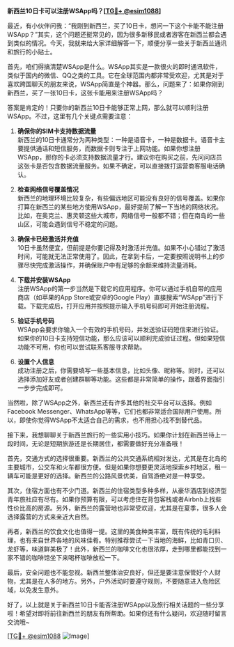 **新西兰10日卡可以注册WSApp吗？[[TG💪+ @esim1088](https://t.me/s/esim1088)]**

最近，有小伙伴问我：“我刚到新西兰，买了10日卡，想问一下这个卡能不能注册WSApp？”其实，这个问题还挺常见的，因为很多新移民或者游客在新西兰都会遇到类似的情况。今天，我就来给大家详细解答一下，顺便分享一些关于新西兰通讯和旅行的小贴士。

首先，咱们得搞清楚WSApp是什么。WSApp其实是一款很火的即时通讯软件，类似于国内的微信、QQ之类的工具。它在全球范围内都非常受欢迎，尤其是对于喜欢跨国聊天的朋友来说，WSApp简直是个神器。那么，问题来了：如果你刚到新西兰，买了一张10日卡，这张卡能用来注册WSApp吗？

答案是肯定的！只要你的新西兰10日卡能够正常上网，那么就可以顺利注册WSApp。不过，这里有几个关键点需要注意：

1. **确保你的SIM卡支持数据流量**  
   新西兰的10日卡通常分为两种类型：一种是语音卡，一种是数据卡。语音卡主要提供通话和短信服务，而数据卡则专注于上网功能。如果你想注册WSApp，那你的卡必须支持数据流量才行。建议你在购买之前，先问问店员这张卡是否包含数据流量服务。如果不确定，可以直接拨打运营商客服电话确认。

2. **检查网络信号覆盖情况**  
   新西兰的地理环境比较复杂，有些偏远地区可能没有良好的信号覆盖。如果你打算在新西兰的某些地方使用WSApp，最好提前了解一下当地的网络状况。比如，在奥克兰、惠灵顿这些大城市，网络信号一般都不错；但在南岛的一些山区，可能会遇到信号不稳定的问题。

3. **确保卡已经激活并充值**  
   10日卡虽然便宜，但前提是你要记得及时激活并充值。如果不小心错过了激活时间，可能就无法正常使用了。因此，在拿到卡后，一定要按照说明书上的步骤尽快完成激活操作，并确保账户中有足够的余额来维持流量消耗。

4. **下载并安装WSApp**  
   注册WSApp的第一步当然是下载它的应用程序。你可以通过手机自带的应用商店（如苹果的App Store或安卓的Google Play）直接搜索“WSApp”进行下载。下载完成后，打开应用并按照提示输入手机号码即可开始注册流程。

5. **验证手机号码**  
   WSApp会要求你输入一个有效的手机号码，并发送验证码短信来进行验证。如果你的10日卡支持短信功能，那么应该可以顺利完成验证过程。但如果短信功能不可用，你也可以尝试联系客服寻求帮助。

6. **设置个人信息**  
   成功注册之后，你需要填写一些基本信息，比如头像、昵称等。同时，还可以选择添加好友或者创建群聊等功能。这些都是非常简单的操作，跟着界面指引一步步完成即可。

当然啦，除了WSApp之外，新西兰还有许多其他的社交平台可以选择。例如Facebook Messenger、WhatsApp等等，它们也都非常适合国际用户使用。所以，即使你觉得WSApp不太适合自己的需求，也不用担心找不到替代品。

接下来，我想聊聊关于新西兰旅行的一些实用小技巧。如果你计划在新西兰待上一段时间，无论是短期旅游还是长期居住，都需要做好充分准备哦！

首先，交通方式的选择很重要。新西兰的公共交通系统相对发达，尤其是在北岛的主要城市，公交车和火车都很方便。但是如果你想要更灵活地探索乡村地区，租一辆车可能是更好的选择。新西兰的公路风景优美，自驾游绝对是一种享受。

其次，住宿方面也有不少门道。新西兰的住宿类型多种多样，从豪华酒店到经济型青年旅社应有尽有。如果你预算有限，可以考虑住在背包客栈或者Airbnb上找些性价比高的房源。另外，新西兰的露营地也非常受欢迎，尤其是在夏季，很多人会选择露营的方式来亲近大自然。

再者，新西兰的饮食文化也值得一提。这里的美食种类丰富，既有传统的毛利料理，也有来自世界各地的风味佳肴。特别推荐尝试一下当地的海鲜，比如青口贝、龙虾等，味道鲜美极了！此外，新西兰的咖啡文化也很浓厚，走到哪里都能找到一家不错的咖啡馆坐下来喝杯咖啡放松一下。

最后，安全问题也不能忽视。新西兰整体治安良好，但还是要注意保管好个人财物，尤其是在人多的地方。另外，户外活动时要遵守规则，不要随意进入危险区域，以免发生意外。

好了，以上就是关于新西兰10日卡能否注册WSApp以及旅行相关话题的一些分享啦！希望对即将前往新西兰的朋友有所帮助。如果你还有什么疑问，欢迎随时留言交流哦~

[[TG💪+ @esim1088](https://t.me/s/esim1088) ![Image](https://i.postimg.cc/4NQfJmqS/Snipaste-2025-05-13-00-14-12.png)]